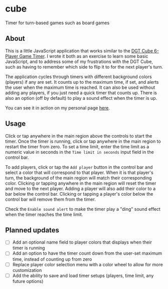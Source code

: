 # cube
Timer for turn-based games such as board games

## About
This is a little JavaScript application that works similar to the [DGT Cube 6-Player Game Timer](http://www.digitalgametechnology.com/index.php/products/clocks1/227-dgt-cube). I wrote it both as an exercise to learn some basic JavaScript, and to address some of my frustrations with the DGT Cube, such as having to remember which side to flip it to for the next player's turn.

The application cycles through timers with different background colors (players) if any are set. It counts up to the maximum time, if set, and alerts the user when the maximum time is reached. It can also be used without adding any players, if you just need a quick timer that counts up. There is also an option (off by default) to play a sound effect when the timer is up.

You can see it in action on my personal page [here](https://boylebryce.com/cube).

## Usage
Click or tap anywhere in the main region above the controls to start the timer. Once the timer is running, click or tap anywhere in the main region to restart the timer from zero. To set a time limit, enter the time limit as a numeric value in seconds in the `Time limit in seconds` input field in the control bar. 

To add players, click or tap the `Add player` button in the control bar and select a color that will correspond to that player. When it is that player's turn, the background of the main region will match their corresponding color. Clicking or tapping anywhere in the main region will reset the timer and move to the next player. Adding a player will also add their color to a bar below the control bar. Clicking or tapping a player's color below the control bar will remove them from the timer.

Check the `Enable sound alert` to make the timer play a "ding" sound effect when the timer reaches the time limit.

## Planned updates
- [ ] Add an optional name field to player colors that displays when their timer is running
- [ ] Add an option to have the timer count down from the user-set maximum time, instead of counting up from zero
- [ ] Replace player color selection menu with a color wheel to allow for more customization
- [ ] Add the ability to save and load timer setups (players, time limit, any future options)
